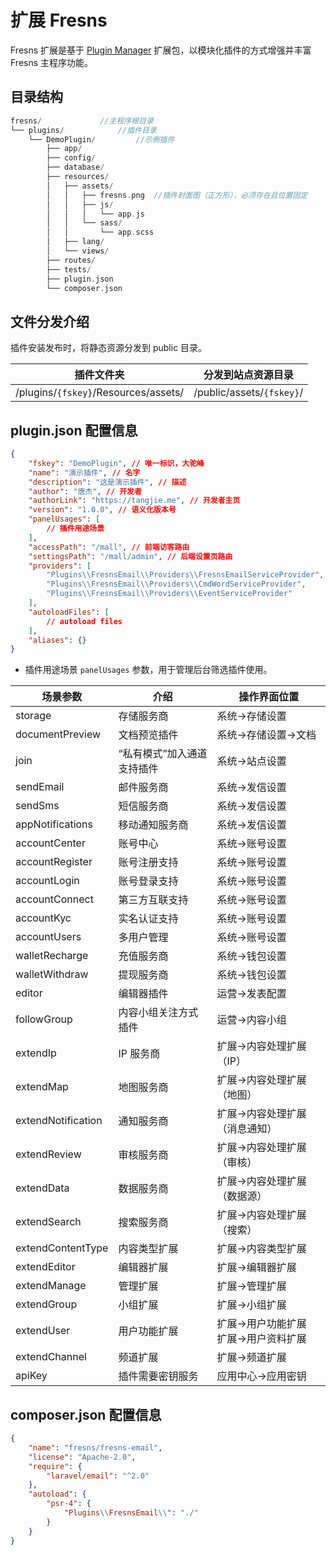 # 扩展 Fresns

Fresns 扩展是基于 [Plugin Manager](https://pm.fresns.org/zh-Hans/) 扩展包，以模块化插件的方式增强并丰富 Fresns 主程序功能。

## 目录结构

```php
fresns/             //主程序根目录
└── plugins/            //插件目录
    └── DemoPlugin/         //示例插件
        ├── app/
        ├── config/
        ├── database/
        ├── resources/
        │   ├── assets/
        │   │   ├── fresns.png  //插件封面图（正方形），必须存在且位置固定
        │   │   ├── js/
        │   │   │   └── app.js
        │   │   └── sass/
        │   │       └── app.scss
        │   ├── lang/
        │   └── views/
        ├── routes/
        ├── tests/
        ├── plugin.json
        └── composer.json
```

## 文件分发介绍

插件安装发布时，将静态资源分发到 public 目录。

| 插件文件夹 | 分发到站点资源目录 |
| --- | --- |
| /plugins/`{fskey}`/Resources/assets/ | /public/assets/`{fskey}`/ |

## plugin.json 配置信息

```json
{
    "fskey": "DemoPlugin", // 唯一标识，大驼峰
    "name": "演示插件", // 名字
    "description": "这是演示插件", // 描述
    "author": "唐杰", // 开发者
    "authorLink": "https://tangjie.me", // 开发者主页
    "version": "1.0.0", // 语义化版本号
    "panelUsages": [
        // 插件用途场景
    ],
    "accessPath": "/mall", // 前端访客路由
    "settingsPath": "/mall/admin", // 后端设置页路由
    "providers": [
        "Plugins\\FresnsEmail\\Providers\\FresnsEmailServiceProvider",
        "Plugins\\FresnsEmail\\Providers\\CmdWordServiceProvider",
        "Plugins\\FresnsEmail\\Providers\\EventServiceProvider"
    ],
    "autoloadFiles": [
        // autoload files
    ],
    "aliases": {}
}
```

- 插件用途场景 `panelUsages` 参数，用于管理后台筛选插件使用。

| 场景参数 | 介绍 | 操作界面位置 |
| --- | --- | ---|
| storage | 存储服务商 | 系统->存储设置 |
| documentPreview | 文档预览插件 | 系统->存储设置->文档 |
| join | “私有模式”加入通道支持插件 | 系统->站点设置 |
| sendEmail | 邮件服务商 | 系统->发信设置 |
| sendSms | 短信服务商 | 系统->发信设置 |
| appNotifications | 移动通知服务商 | 系统->发信设置 |
| accountCenter | 账号中心 | 系统->账号设置 |
| accountRegister | 账号注册支持 | 系统->账号设置 |
| accountLogin | 账号登录支持 | 系统->账号设置 |
| accountConnect | 第三方互联支持 | 系统->账号设置 |
| accountKyc | 实名认证支持 | 系统->账号设置 |
| accountUsers | 多用户管理 | 系统->账号设置 |
| walletRecharge | 充值服务商 | 系统->钱包设置 |
| walletWithdraw | 提现服务商 | 系统->钱包设置 |
| editor | 编辑器插件 | 运营->发表配置 |
| followGroup | 内容小组关注方式插件 | 运营->内容小组 |
| extendIp | IP 服务商 | 扩展->内容处理扩展（IP） |
| extendMap | 地图服务商 | 扩展->内容处理扩展（地图） |
| extendNotification | 通知服务商 | 扩展->内容处理扩展（消息通知） |
| extendReview | 审核服务商 | 扩展->内容处理扩展（审核） |
| extendData | 数据服务商 | 扩展->内容处理扩展（数据源） |
| extendSearch | 搜索服务商 | 扩展->内容处理扩展（搜索） |
| extendContentType | 内容类型扩展 | 扩展->内容类型扩展 |
| extendEditor | 编辑器扩展 | 扩展->编辑器扩展 |
| extendManage | 管理扩展 | 扩展->管理扩展 |
| extendGroup | 小组扩展 | 扩展->小组扩展 |
| extendUser | 用户功能扩展 | 扩展->用户功能扩展<br>扩展->用户资料扩展 |
| extendChannel | 频道扩展 | 扩展->频道扩展 |
| apiKey | 插件需要密钥服务 | 应用中心->应用密钥 |

## composer.json 配置信息

```json
{
    "name": "fresns/fresns-email",
    "license": "Apache-2.0",
    "require": {
        "laravel/email": "^2.0"
    },
    "autoload": {
        "psr-4": {
            "Plugins\\FresnsEmail\\": "./"
        }
    }
}
```
